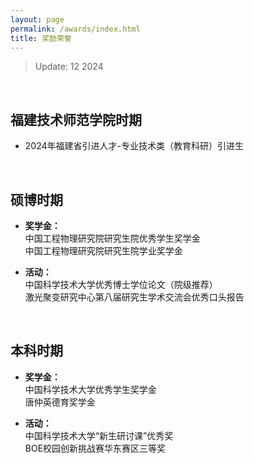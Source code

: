 ```yaml
---
layout: page
permalink: /awards/index.html
title: 奖励荣誉
---
```


> Update: 12 2024

<br>

## 福建技术师范学院时期

- 2024年福建省引进人才-专业技术类（教育科研）引进生

<br>

## 硕博时期

- **奖学金：** <br>
中国工程物理研究院研究生院优秀学生奖学金<br>
中国工程物理研究院研究生院学业奖学金<br>

- **活动：** <br>
中国科学技术大学优秀博士学位论文（院级推荐）<br>
激光聚变研究中心第八届研究生学术交流会优秀口头报告<br>

<br>

## 本科时期

- **奖学金：** <br>
  中国科学技术大学优秀学生奖学金<br>
  唐仲英德育奖学金<br>
  
- **活动：** <br>
  中国科学技术大学“新生研讨课”优秀奖<br>
  BOE校园创新挑战赛华东赛区三等奖<br>

<br>
